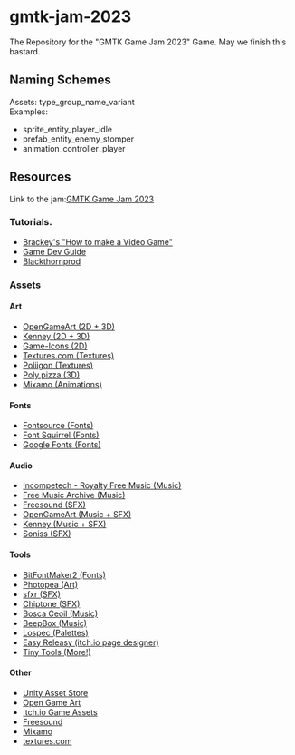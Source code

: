 # gmtk-jam-2023
The Repository for the "GMTK Game Jam 2023" Game. May we finish this bastard.

## Naming Schemes
Assets: type_group_name_variant  
Examples: 
- sprite_entity_player_idle
- prefab_entity_enemy_stomper
- animation_controller_player

## Resources
Link to the jam:[GMTK Game Jam 2023](https://itch.io/jam/gmtk-2023)

### Tutorials.
- [Brackey's "How to make a Video Game"](https://www.youtube.com/watch?v=j48LtUkZRjU&list=PLPV2KyIb3jR5QFsefuO2RlAgWEz6EvVi6)
- [Game Dev Guide](https://www.youtube.com/@GameDevGuide/videos)
- [Blackthornprod](https://www.youtube.com/@Blackthornprod/playlists)

### Assets

#### Art
- [OpenGameArt (2D + 3D)](https://opengameart.org/)
- [Kenney (2D + 3D)](https://www.kenney.nl/)
- [Game-Icons (2D)](https://game-icons.net/)
- [Textures.com (Textures)](https://www.textures.com/)
- [Poliigon (Textures)](https://www.poliigon.com/)
- [Poly.pizza (3D)](https://poly.pizza/)
- [Mixamo (Animations)](https://www.mixamo.com/#/)
  
#### Fonts
- [Fontsource (Fonts)](https://fontsource.org/)
- [Font Squirrel (Fonts)](https://www.fontsquirrel.com/)
- [Google Fonts (Fonts)](https://fonts.google.com/)
  
#### Audio
- [Incompetech - Royalty Free Music (Music)](https://artlist.io/royalty-free-music)
- [Free Music Archive (Music)](https://freemusicarchive.org/)
- [Freesound (SFX)](https://freesound.org/)
- [OpenGameArt (Music + SFX)](https://opengameart.org/)
- [Kenney (Music + SFX)](https://www.kenney.nl/)
- [Soniss (SFX)](https://sonniss.com/)
  
#### Tools
- [BitFontMaker2 (Fonts)](https://www.pentacom.jp/pentacom/bitfontmaker2/)
- [Photopea (Art)](https://www.photopea.com/)
- [sfxr (SFX)](https://sfxr.me/)
- [Chiptone (SFX)](https://sfbgames.itch.io/chiptone)
- [Bosca Ceoil (Music)](https://boscaceoil.net/)
- [BeepBox (Music)](https://www.beepbox.co/)
- [Lospec (Palettes)](https://lospec.com/)
- [Easy Releasy (itch.io page designer)](https://jannikboysen.itch.io/easy-releasy)
- [Tiny Tools (More!)](https://tinytools.site/)
  
#### Other
- [Unity Asset Store](https://assetstore.unity.com/)
- [Open Game Art](https://opengameart.org/)
- [Itch.io Game Assets](https://itch.io/game-assets)
- [Freesound](https://freesound.org/)
- [Mixamo](https://www.mixamo.com/)
- [textures.com](https://www.textures.com/)
